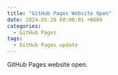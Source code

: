 ```yaml
---
title: "GitHub Pages Website Open"
date: 2024-05-20 00:00:01 +0800
categories:
  - GitHub Pages
tags:
  - GitHub Pages update
---
```


GitHub Pages website open.
